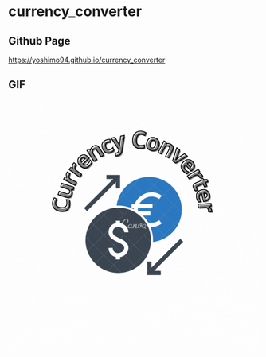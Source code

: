 ﻿# currency_converter

## Github Page
 https://yoshimo94.github.io/currency_converter

## GIF
![GIF](images/Currency%20Converter.gif)
